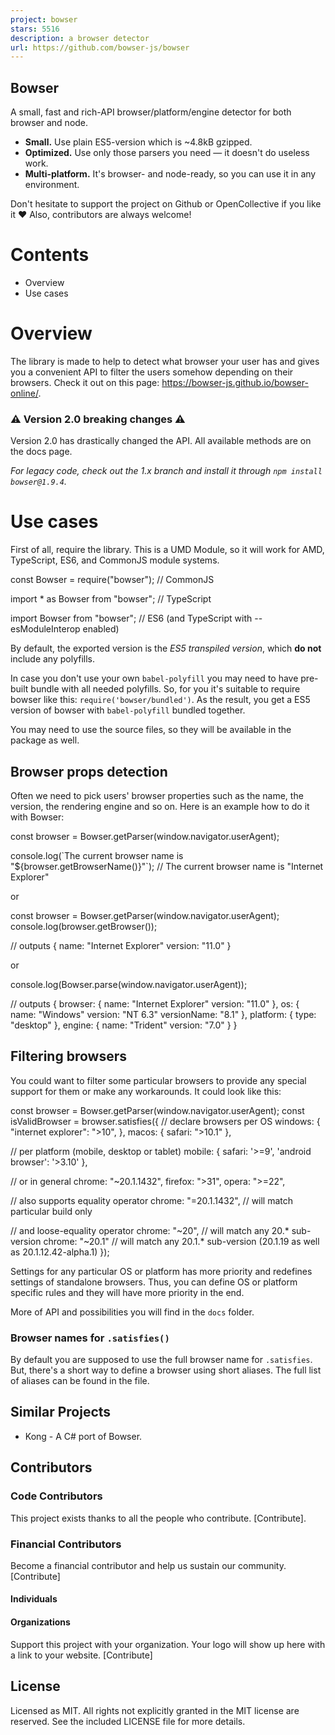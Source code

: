 ```yaml
---
project: bowser
stars: 5516
description: a browser detector
url: https://github.com/bowser-js/bowser
---
```


Bowser
------

A small, fast and rich-API browser/platform/engine detector for both browser and node.

-   **Small.** Use plain ES5-version which is ~4.8kB gzipped.
-   **Optimized.** Use only those parsers you need — it doesn't do useless work.
-   **Multi-platform.** It's browser- and node-ready, so you can use it in any environment.

Don't hesitate to support the project on Github or OpenCollective if you like it ❤️ Also, contributors are always welcome!

Contents
========

-   Overview
-   Use cases

Overview
========

The library is made to help to detect what browser your user has and gives you a convenient API to filter the users somehow depending on their browsers. Check it out on this page: https://bowser-js.github.io/bowser-online/.

### ⚠️ Version 2.0 breaking changes ⚠️

Version 2.0 has drastically changed the API. All available methods are on the docs page.

_For legacy code, check out the 1.x branch and install it through `npm install bowser@1.9.4`._

Use cases
=========

First of all, require the library. This is a UMD Module, so it will work for AMD, TypeScript, ES6, and CommonJS module systems.

const Bowser \= require("bowser"); // CommonJS

import \* as Bowser from "bowser"; // TypeScript

import Bowser from "bowser"; // ES6 (and TypeScript with --esModuleInterop enabled)

By default, the exported version is the _ES5 transpiled version_, which **do not** include any polyfills.

In case you don't use your own `babel-polyfill` you may need to have pre-built bundle with all needed polyfills. So, for you it's suitable to require bowser like this: `require('bowser/bundled')`. As the result, you get a ES5 version of bowser with `babel-polyfill` bundled together.

You may need to use the source files, so they will be available in the package as well.

Browser props detection
-----------------------

Often we need to pick users' browser properties such as the name, the version, the rendering engine and so on. Here is an example how to do it with Bowser:

const browser \= Bowser.getParser(window.navigator.userAgent);

console.log(\`The current browser name is "${browser.getBrowserName()}"\`);
// The current browser name is "Internet Explorer"

or

const browser \= Bowser.getParser(window.navigator.userAgent);
console.log(browser.getBrowser());

// outputs
{
  name: "Internet Explorer"
  version: "11.0"
}

or

console.log(Bowser.parse(window.navigator.userAgent));

// outputs
{
  browser: {
    name: "Internet Explorer"
    version: "11.0"
  },
  os: {
    name: "Windows"
    version: "NT 6.3"
    versionName: "8.1"
  },
  platform: {
    type: "desktop"
  },
  engine: {
    name: "Trident"
    version: "7.0"
  }
}

Filtering browsers
------------------

You could want to filter some particular browsers to provide any special support for them or make any workarounds. It could look like this:

const browser \= Bowser.getParser(window.navigator.userAgent);
const isValidBrowser \= browser.satisfies({
  // declare browsers per OS
  windows: {
    "internet explorer": ">10",
  },
  macos: {
    safari: ">10.1"
  },

  // per platform (mobile, desktop or tablet)
  mobile: {
    safari: '>=9',
    'android browser': '>3.10'
  },

  // or in general
  chrome: "~20.1.1432",
  firefox: ">31",
  opera: ">=22",

  // also supports equality operator
  chrome: "=20.1.1432", // will match particular build only

  // and loose-equality operator
  chrome: "~20",        // will match any 20.\* sub-version
  chrome: "~20.1"       // will match any 20.1.\* sub-version (20.1.19 as well as 20.1.12.42-alpha.1)
});

Settings for any particular OS or platform has more priority and redefines settings of standalone browsers. Thus, you can define OS or platform specific rules and they will have more priority in the end.

More of API and possibilities you will find in the `docs` folder.

### Browser names for `.satisfies()`

By default you are supposed to use the full browser name for `.satisfies`. But, there's a short way to define a browser using short aliases. The full list of aliases can be found in the file.

Similar Projects
----------------

-   Kong - A C# port of Bowser.

Contributors
------------

### Code Contributors

This project exists thanks to all the people who contribute. \[Contribute\].

### Financial Contributors

Become a financial contributor and help us sustain our community. \[Contribute\]

#### Individuals

#### Organizations

Support this project with your organization. Your logo will show up here with a link to your website. \[Contribute\]

License
-------

Licensed as MIT. All rights not explicitly granted in the MIT license are reserved. See the included LICENSE file for more details.
